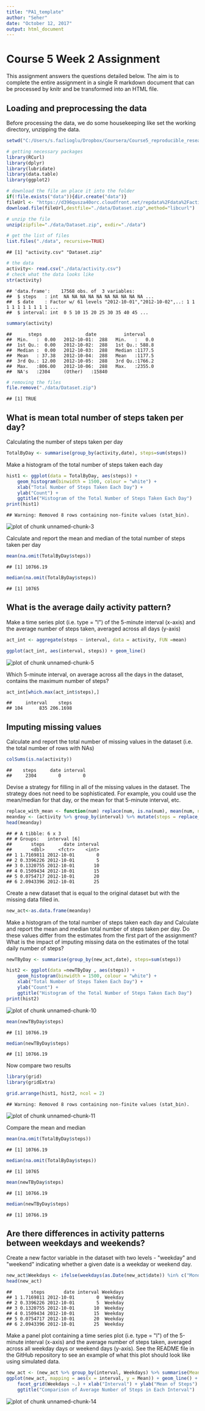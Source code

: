 ```yaml
---
title: "PA1_template"
author: "Seher"
date: "October 12, 2017"
output: html_document
---
```




# Course 5 Week 2 Assignment

This assignment answers the questions detailed below. The aim is to complete the entire assignment in a single R markdown document that can be processed by knitr and be transformed into an HTML file.

## Loading and preprocessing the data

Before processing the data, we do some housekeeping like set the working directory, unzipping the data.


```r
setwd("C:/Users/s.fazlioglu/Dropbox/Coursera/Course5_reproducible_research")

# getting necessary packages
library(RCurl)
library(dplyr)
library(lubridate)
library(data.table)
library(ggplot2)

# download the file an place it into the folder
if(!file.exists("data")){dir.create("data")}
fileUrl <- "https://d396qusza40orc.cloudfront.net/repdata%2Fdata%2Factivity.zip"
download.file(fileUrl,destfile="./data/Dataset.zip",method="libcurl")

# unzip the file
unzip(zipfile="./data/Dataset.zip", exdir="./data")

# get the list of files
list.files("./data", recursive=TRUE)
```

```
## [1] "activity.csv" "Dataset.zip"
```

```r
# the data
activity<- read.csv("./data/activity.csv")
# check what the data looks like
str(activity)
```

```
## 'data.frame':	17568 obs. of  3 variables:
##  $ steps   : int  NA NA NA NA NA NA NA NA NA NA ...
##  $ date    : Factor w/ 61 levels "2012-10-01","2012-10-02",..: 1 1 1 1 1 1 1 1 1 1 ...
##  $ interval: int  0 5 10 15 20 25 30 35 40 45 ...
```

```r
summary(activity)
```

```
##      steps                date          interval     
##  Min.   :  0.00   2012-10-01:  288   Min.   :   0.0  
##  1st Qu.:  0.00   2012-10-02:  288   1st Qu.: 588.8  
##  Median :  0.00   2012-10-03:  288   Median :1177.5  
##  Mean   : 37.38   2012-10-04:  288   Mean   :1177.5  
##  3rd Qu.: 12.00   2012-10-05:  288   3rd Qu.:1766.2  
##  Max.   :806.00   2012-10-06:  288   Max.   :2355.0  
##  NA's   :2304     (Other)   :15840
```

```r
# removing the files 
file.remove("./data/Dataset.zip")
```

```
## [1] TRUE
```

## What is mean total number of steps taken per day?

Calculating the number of steps taken per day


```r
TotalByDay <- summarise(group_by(activity,date), steps=sum(steps))
```

Make a histogram of the total number of steps taken each day


```r
hist1 <- ggplot(data = TotalByDay, aes(steps)) + 
    geom_histogram(binwidth = 1500, colour = "white") +
    xlab("Total Number of Steps Taken Each Day") +
    ylab("Count") +
    ggtitle("Histogram of the Total Number of Steps Taken Each Day")
print(hist1)
```

```
## Warning: Removed 8 rows containing non-finite values (stat_bin).
```

![plot of chunk unnamed-chunk-3](figure/unnamed-chunk-3-1.png)

Calculate and report the mean and median of the total number of steps taken per day
 

```r
mean(na.omit(TotalByDay$steps))
```

```
## [1] 10766.19
```

```r
median(na.omit(TotalByDay$steps))
```

```
## [1] 10765
```

## What is the average daily activity pattern?

Make a time series plot (i.e. type = "l") of the 5-minute interval (x-axis) and the average number of steps taken, averaged across all days (y-axis)

```r
act_int <- aggregate(steps ~ interval, data = activity, FUN =mean)

ggplot(act_int, aes(interval, steps)) + geom_line()
```

![plot of chunk unnamed-chunk-5](figure/unnamed-chunk-5-1.png)

Which 5-minute interval, on average across all the days in the dataset, contains the maximum number of steps?


```r
act_int[which.max(act_int$steps),]
```

```
##     interval    steps
## 104      835 206.1698
```

## Imputing missing values

Calculate and report the total number of missing values in the dataset (i.e. the total number of rows with NAs)


```r
colSums(is.na(activity))
```

```
##    steps     date interval 
##     2304        0        0
```

Devise a strategy for filling in all of the missing values in the dataset. The strategy does not need to be sophisticated. For example, you could use the mean/median for that day, or the mean for that 5-minute interval, etc.


```r
replace_with_mean <- function(num) replace(num, is.na(num), mean(num, na.rm = TRUE))
meanday <- (activity %>% group_by(interval) %>% mutate(steps = replace_with_mean(steps)))
head(meanday)
```

```
## # A tibble: 6 x 3
## # Groups:   interval [6]
##       steps       date interval
##       <dbl>     <fctr>    <int>
## 1 1.7169811 2012-10-01        0
## 2 0.3396226 2012-10-01        5
## 3 0.1320755 2012-10-01       10
## 4 0.1509434 2012-10-01       15
## 5 0.0754717 2012-10-01       20
## 6 2.0943396 2012-10-01       25
```

Create a new dataset that is equal to the original dataset but with the missing data filled in.


```r
new_act<-as.data.frame(meanday)
```

Make a histogram of the total number of steps taken each day and Calculate and report the mean and median total number of steps taken per day. Do these values differ from the estimates from the first part of the assignment? What is the impact of imputing missing data on the estimates of the total daily number of steps?


```r
newTByDay <- summarise(group_by(new_act,date), steps=sum(steps))

hist2 <- ggplot(data =newTByDay , aes(steps)) + 
    geom_histogram(binwidth = 1500, colour = "white") +
    xlab("Total Number of Steps Taken Each Day") +
    ylab("Count") +
    ggtitle("Histogram of the Total Number of Steps Taken Each Day")
print(hist2)
```

![plot of chunk unnamed-chunk-10](figure/unnamed-chunk-10-1.png)

```r
mean(newTByDay$steps)
```

```
## [1] 10766.19
```

```r
median(newTByDay$steps)
```

```
## [1] 10766.19
```

Now compare two results


```r
library(grid)
library(gridExtra)

grid.arrange(hist1, hist2, ncol = 2)
```

```
## Warning: Removed 8 rows containing non-finite values (stat_bin).
```

![plot of chunk unnamed-chunk-11](figure/unnamed-chunk-11-1.png)

Compare the mean and median


```r
mean(na.omit(TotalByDay$steps))
```

```
## [1] 10766.19
```

```r
median(na.omit(TotalByDay$steps))
```

```
## [1] 10765
```

```r
mean(newTByDay$steps)
```

```
## [1] 10766.19
```

```r
median(newTByDay$steps)
```

```
## [1] 10766.19
```

## Are there differences in activity patterns between weekdays and weekends?

Create a new factor variable in the dataset with two levels - "weekday" and "weekend" indicating whether a given date is a weekday or weekend day.


```r
new_act$Weekdays <- ifelse(weekdays(as.Date(new_act$date)) %in% c("Monday", "Tuesday", "Wednesday", "Thursday", "Friday"), "Weekday", "Weekend")
head(new_act)
```

```
##       steps       date interval Weekdays
## 1 1.7169811 2012-10-01        0  Weekday
## 2 0.3396226 2012-10-01        5  Weekday
## 3 0.1320755 2012-10-01       10  Weekday
## 4 0.1509434 2012-10-01       15  Weekday
## 5 0.0754717 2012-10-01       20  Weekday
## 6 2.0943396 2012-10-01       25  Weekday
```

Make a panel plot containing a time series plot (i.e. type = "l") of the 5-minute interval (x-axis) and the average number of steps taken, averaged across all weekday days or weekend days (y-axis). See the README file in the GitHub repository to see an example of what this plot should look like using simulated data.


```r
new_act <- (new_act %>% group_by(interval, Weekdays) %>% summarise(Mean = mean(steps)))
ggplot(new_act, mapping = aes(x = interval, y = Mean)) + geom_line() +
    facet_grid(Weekdays ~.) + xlab("Interval") + ylab("Mean of Steps") +
    ggtitle("Comparison of Average Number of Steps in Each Interval")
```

![plot of chunk unnamed-chunk-14](figure/unnamed-chunk-14-1.png)

